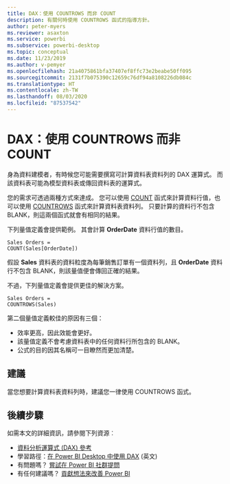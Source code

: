 ```yaml
---
title: DAX：使用 COUNTROWS 而非 COUNT
description: 有關何時使用 COUNTROWS 函式的指導方針。
author: peter-myers
ms.reviewer: asaxton
ms.service: powerbi
ms.subservice: powerbi-desktop
ms.topic: conceptual
ms.date: 11/23/2019
ms.author: v-pemyer
ms.openlocfilehash: 21a4075861bfa37407ef8ffc73e2beabe50ff095
ms.sourcegitcommit: 2131f7b075390c12659c76df94a8108226db084c
ms.translationtype: HT
ms.contentlocale: zh-TW
ms.lasthandoff: 08/03/2020
ms.locfileid: "87537542"
---
```

# <a name="dax-use-countrows-instead-of-count"></a>DAX：使用 COUNTROWS 而非 COUNT

身為資料建模者，有時候您可能需要撰寫可計算資料表資料列的 DAX 運算式。 而該資料表可能為模型資料表或傳回資料表的運算式。

您的需求可透過兩種方式來達成。 您可以使用 [COUNT](/dax/count-function-dax) 函式來計算資料行值，也可以使用 [COUNTROWS](/dax/countrows-function-dax) 函式來計算資料表資料列。 只要計算的資料行不包含 BLANK，則這兩個函式就會有相同的結果。

下列量值定義會提供範例。 其會計算 **OrderDate** 資料行值的數目。

```dax
Sales Orders =
COUNT(Sales[OrderDate])
```

假設 **Sales** 資料表的資料粒度為每筆銷售訂單有一個資料列，且 **OrderDate** 資料行不包含 BLANK，則該量值便會傳回正確的結果。

不過，下列量值定義會提供更佳的解決方案。

```dax
Sales Orders =
COUNTROWS(Sales)
```

第二個量值定義較佳的原因有三個：

- 效率更高，因此效能會更好。
- 該量值定義不會考慮資料表中的任何資料行所包含的 BLANK。
- 公式的目的因其名稱可一目瞭然而更加清楚。

## <a name="recommendation"></a>建議

當您想要計算資料表資料列時，建議您一律使用 COUNTROWS 函式。

## <a name="next-steps"></a>後續步驟

如需本文的詳細資訊，請參閱下列資源︰

- [資料分析運算式 (DAX) 參考](/dax/)
- 學習路徑：[在 Power BI Desktop 中使用 DAX](https://docs.microsoft.com/learn/paths/dax-power-bi/) (英文)
- 有問題嗎？ [嘗試在 Power BI 社群提問](https://community.powerbi.com/)
- 有任何建議嗎？ [貢獻想法來改善 Power BI](https://ideas.powerbi.com)

